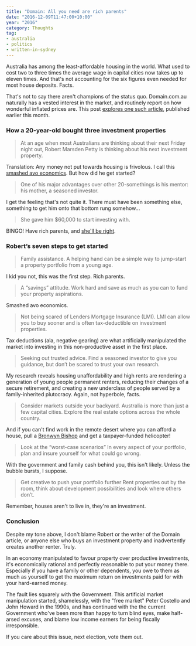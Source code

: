 ```yaml
---
title: "Domain: All you need are rich parents"
date: "2016-12-09T11:47:00+10:00"
year: "2016"
category: Thoughts
tag:
- australia
- politics
- written-in-sydney
---
```

Australia has among the least-affordable housing in the world. What used to cost two to three times the average wage in capital cities now takes up to eleven times. And that's not accounting for the six figures even needed for most house deposits. Facts.

That's not to say there aren't champions of the status quo. Domain.com.au naturally has a vested interest in the market, and routinely report on how wonderful inflated prices are. This post [explores one such article], published earlier this month.

### How a 20-year-old bought three investment properties

> At an age when most Australians are thinking about their next Friday night out, Robert Marsden Petty is thinking about his next investment property.

Translation: Any money not put towards housing is frivolous. I call this [smashed avo economics]. But how did he get started?

> One of his major advantages over other 20-somethings is his mentor: his mother, a seasoned investor.

I get the feeling that's not quite it. There must have been something else, something to get him onto that bottom rung somehow...

> She gave him $60,000 to start investing with. 

BINGO! Have rich parents, and [she'll be right].

### Robert’s seven steps to get started

> Family assistance. A helping hand can be a simple way to jump-start a property portfolio from a young age.

I kid you not, this was the first step. Rich parents.

> A “savings” attitude. Work hard and save as much as you can to fund your property aspirations.

Smashed avo economics.

> Not being scared of Lenders Mortgage Insurance (LMI). LMI can allow you to buy sooner and is often tax-deductible on investment properties.

Tax deductions (ala, negative gearing) are what artificially manipulated the market into investing in this non-productive asset in the first place.

> Seeking out trusted advice. Find a seasoned investor to give you guidance, but don’t be scared to trust your own research.

My research reveals housing unaffordability and high rents are rendering a generation of young people permanent renters, reducing their changes of a secure retirement, and creating a new underclass of people served by a family-inherited plutocracy. Again, not hyperbole, facts.

> Consider markets outside your backyard. Australia is more than just a few capital cities. Explore the real estate options across the whole country.

And if you can't find work in the remote desert where you can afford a house, pull a [Bronwyn Bishop] and get a taxpayer-funded helicopter!

> Look at the “worst-case scenarios” In every aspect of your portfolio, plan and insure yourself for what could go wrong.

With the government and family cash behind you, this isn't likely. Unless the bubble bursts, I suppose.

> Get creative to push your portfolio further Rent properties out by the room, think about development possibilities and look where others don’t.

Remember, houses aren't to live in, they're an investment.

### Conclusion

Despite my tone above, I don't blame Robert or the writer of the Domain article, or anyone else who buys an investment property and inadvertently creates another renter. Truly.

In an economy manipulated to favour property over productive investments, it's economically rational and perfectly reasonable to put your money there. Especially if you have a family or other dependents, you owe to them as much as yourself to get the maximum return on investments paid for with your hard-earned money.

The fault lies squarely with the Government. This artificial market manipulation started, shamelessly, with the "free market" Peter Costello and John Howard in the 1990s, and has continued with the the current Government who've been more than happy to turn blind eyes, make half-arsed excuses, and blame low income earners for being fiscally irresponsible.

If you care about this issue, next election, vote them out.

[explores one such article]: http://www.domain.com.au/news/how-a-20yearold-bought-three-investment-properties-his-seven-steps-to-get-started-20161117-gspi7f/?utm_source=facebook&utm_medium=cpc&utm_content=link-newsfeed&utm_campaign=c-all-autopromo

[smashed avo economics]: https://www.theguardian.com/commentisfree/2016/oct/17/baby-boomers-have-already-taken-all-the-houses-now-theyre-coming-for-our-brunch

[she'll be right]: https://en.wikipedia.org/wiki/She'll_be_right

[Bronwyn Bishop]: http://www.abc.net.au/news/2015-07-15/bronwyn-bishop-spends-5000-dollars-80km-charter-flight/6622134

